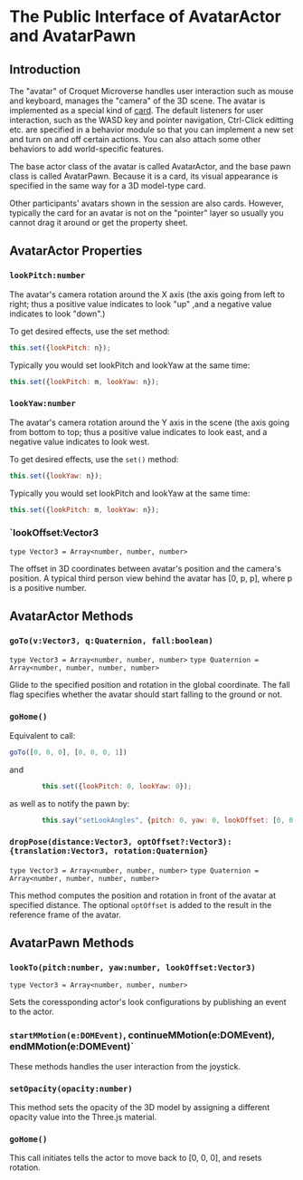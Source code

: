 # The Public Interface of AvatarActor and AvatarPawn

## Introduction

The "avatar" of Croquet Microverse handles user interaction such as mouse and keyboard, manages the "camera" of the 3D scene.  The avatar is implemented as a special kind of [card](./Card.md). The default listeners for user interaction, such as the WASD key and pointer navigation, Ctrl-Click editting etc. are specified in a behavior module so that you can implement a new set and turn on and off certain actions. You can also attach some other behaviors to add world-specific features.

The base actor class of the avatar is called AvatarActor, and the base pawn class is called AvatarPawn. Because it is a card, its visual appearance is specified in the same way for a 3D model-type card.

Other participants' avatars shown in the session are also cards. However, typically the card for an avatar is not on the "pointer" layer so usually you cannot drag it around or get the property sheet.

## AvatarActor Properties

### `lookPitch:number`

The avatar's camera rotation around the X axis (the axis going from left to right; thus a positive value indicates to look "up" ,and a negative value indicates to look "down".)

To get desired effects, use the set method:

```JavaScript
this.set({lookPitch: n});
```

Typically you would set lookPitch and lookYaw at the same time:

```JavaScript
this.set({lookPitch: m, lookYaw: n});
```

### `lookYaw:number`

The avatar's camera rotation around the Y axis in the scene (the axis going from bottom to top; thus a positive value indicates to look east, and a negative value indicates to look west.

To get desired effects, use the `set()` method:

```JavaScript
this.set({lookYaw: n});
```

Typically you would set lookPitch and lookYaw at the same time:

```JavaScript
this.set({lookPitch: m, lookYaw: n});
```

### `lookOffset:Vector3
`type Vector3 = Array<number, number, number>`

The offset in 3D coordinates between avatar's position and the camera's position. A typical third person view behind the avatar has [0, p, p], where p is a positive number.

## AvatarActor Methods

### `goTo(v:Vector3, q:Quaternion, fall:boolean)`
`type Vector3 = Array<number, number, number>`
`type Quaternion = Array<number, number, number, number>`

Glide to the specified position and rotation in the global coordinate. The fall flag specifies whether the avatar should start falling to the ground or not.

### `goHome()`

Equivalent to call:

```JavaScript
goTo([0, 0, 0], [0, 0, 0, 1])
```

and

```JavaScript
        this.set({lookPitch: 0, lookYaw: 0});
```

as well as to notify the pawn by:

```JavaScript
        this.say("setLookAngles", {pitch: 0, yaw: 0, lookOffset: [0, 0, 0]});
```			  

### `dropPose(distance:Vector3, optOffset?:Vector3):{translation:Vector3, rotation:Quaternion}`
`type Vector3 = Array<number, number, number>`
`type Quaternion = Array<number, number, number, number>`

This method computes the position and rotation in front of the avatar at specified distance. The optional `optOffset` is added to the result in the reference frame of the avatar.

## AvatarPawn Methods

### `lookTo(pitch:number, yaw:number, lookOffset:Vector3)`
`type Vector3 = Array<number, number, number>`

Sets the coressponding actor's look configurations by publishing an event to the actor.


### `startMMotion(e:DOMEvent)`, continueMMotion(e:DOMEvent), endMMotion(e:DOMEvent)`

These methods handles the user interaction from the joystick.

### `setOpacity(opacity:number)`

This method sets the opacity of the 3D model by assigning a different opacity value into the Three.js material.

### `goHome()`

This call initiates tells the actor to move back to [0, 0, 0], and resets rotation.

